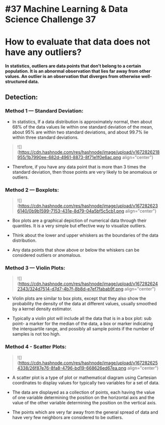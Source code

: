 # #37 Machine Learning & Data Science Challenge 37

# How to evaluate that data does not have any outliers?

**In statistics, outliers are data points that don’t belong to a certain population. It is an abnormal observation that lies far away from other values. An outlier is an observation that diverges from otherwise well-structured data.**

## Detection:

### Method 1 — Standard Deviation:

* In statistics, If a data distribution is approximately normal, then about 68% of the data values lie within one standard deviation of the mean, about 95% are within two standard deviations, and about 99.7% lie within three standard deviations.
    

> ![](https://cdn.hashnode.com/res/hashnode/image/upload/v1672826218955/1b7990ee-682d-4961-8873-8f71e1f0e6ac.png align="center")

* Therefore, if you have any data point that is more than 3 times the standard deviation, then those points are very likely to be anomalous or outliers.
    

### Method 2 — Boxplots:

> ![](https://cdn.hashnode.com/res/hashnode/image/upload/v1672826236140/0b9b1599-7153-431e-8d79-04a5bf5c5cb1.png align="center")

* Box plots are a graphical depiction of numerical data through their quantiles. It is a very simple but effective way to visualize outliers.
    
* Think about the lower and upper whiskers as the boundaries of the data distribution.
    
* Any data points that show above or below the whiskers can be considered outliers or anomalous.
    

### Method 3 — Violin Plots:

> ![](https://cdn.hashnode.com/res/hashnode/image/upload/v1672826242343/324d7514-d7d7-4b7f-8b8d-e7ef7fabab9f.png align="center")

* Violin plots are similar to box plots, except that they also show the probability the density of the data at different values, usually smoothed by a kernel density estimator.
    
* Typically a violin plot will include all the data that is in a box plot: sub point- a marker for the median of the data, a box or marker indicating the interquartile range, and possibly all sample points if the number of samples is not too high.
    

### Method 4 - Scatter Plots:

> ![](https://cdn.hashnode.com/res/hashnode/image/upload/v1672826254338/26f87e76-8fa8-4796-bd19-668626ed67ea.png align="center")

* A scatter plot is a type of plot or mathematical diagram using Cartesian coordinates to display values for typically two variables for a set of data.
    
* The data are displayed as a collection of points, each having the value of one variable determining the position on the horizontal axis and the value of the other variable determining the position on the vertical axis.
    
* The points which are very far away from the general spread of data and have very few neighbors are considered to be outliers.